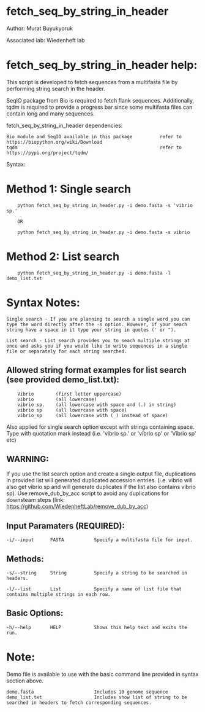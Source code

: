 # fetch_seq_by_string_in_header

Author: Murat Buyukyoruk

Associated lab: Wiedenheft lab

# fetch_seq_by_string_in_header help:

This script is developed to fetch sequences from a multifasta file by performing string search in the header. 

SeqIO package from Bio is required to fetch flank sequences. Additionally, tqdm is required to provide a progress bar since some multifasta files can contain long and many sequences.
        

fetch_seq_by_string_in_header dependencies:

    Bio module and SeqIO available in this package          refer to https://biopython.org/wiki/Download
    tqdm                                                    refer to https://pypi.org/project/tqdm/
	        
Syntax:

  # Method 1: Single search
    
        python fetch_seq_by_string_in_header.py -i demo.fasta -s 'vibrio sp.'
        
        OR

        python fetch_seq_by_string_in_header.py -i demo.fasta -s vibrio
 
  # Method 2: List search
    
        python fetch_seq_by_string_in_header.py -i demo.fasta -l demo_list.txt    
        
# Syntax Notes:

    Single search - If you are planning to search a single word you can type the word directly after the -s option. However, if your seach string have a space in it type your string in quotes (' or ").
    
    List search - List search provides you to seach multiple strings at once and asks you if you would like to write sequences in a single file or separately for each string searched.
    
Allowed string format examples for list search (see provided demo_list.txt): 
----------------------------------------------------------------------------
        Vibrio        (first letter uppercase)
        vibrio        (all lowercase)
        vibrio sp.    (all lowercase with space and (.) in string)
        vibrio sp     (all lowercase with space)
        vibrio_sp     (all lowercase with (_) instead of space)

Also applied for single search option except with strings containing space. Type with quotation mark instead (i.e. 'vibrio sp.' or 'vibrio sp' or 'Vibrio sp' etc)	
	
WARNING: 
--------

If you use the list search option and create a single output file, duplications in provided list will generated duplicated accession entries. (i.e. vibrio will also get vibrio sp and will generate duplicates if the list also contains vibrio sp). Use remove_dub_by_acc script to avoid any duplications for downsteam steps (link: https://github.com/WiedenheftLab/remove_dub_by_acc)	
	
Input Paramaters (REQUIRED):
----------------------------
	-i/--input		FASTA			Specify a multifasta file for input.

Methods:
----------------------------
	-s/--string		String			Specify a string to be searched in headers.

	-l/--list		List			Specify a name of list file that contains multiple strings in each row.

Basic Options:
--------------
	-h/--help		HELP			Shows this help text and exits the run.
	
# Note:
Demo file is available to use with the basic command line provided in syntax section above.

    demo.fasta                      Includes 10 genome sequence
    demo_list.txt                   Includes show list of string to be searched in headers to fetch corresponding sequences.
